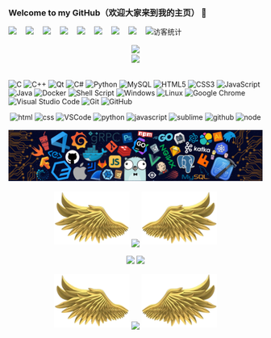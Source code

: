### Welcome to my GitHub（欢迎大家来到我的主页） 👋

<div>
  <a href="https://twitter.com/kikyoshaw"><img src="https://img.shields.io/badge/twitter-%E6%8E%A8%E7%89%B9-blue"></a>&emsp;
  <a href="https://gitee.com/ligemo/"><img src="https://img.shields.io/badge/Gitee-码云-blue"></a>&emsp;
  <a href="https://www.youtube.com/channel/UCYreiOapB_k66p5pnJAV_UQ/featured"><img src="https://img.shields.io/badge/youtube-%E6%B2%B9%E7%AE%A1-c32136"></a>&emsp;
  <a href="https://blog.csdn.net/qq_36651243/"><img src="https://img.shields.io/badge/CSDN-%E5%8D%9A%E5%AE%A2-c32136"></a>&emsp;
  <a href="https://space.bilibili.com/75649200/"><img src="https://img.shields.io/badge/bilibili-B%E7%AB%99-ff69b4"></a>&emsp;
  <a href="https://user.qzone.qq.com/1939484341/"><img src="https://img.shields.io/badge/QQ-%E7%A9%BA%E9%97%B4-ff69b4"></a>&emsp;
  <a href="https://www.zhihu.com/people/shi-san-xian-sheng-84-65/"><img src="https://img.shields.io/badge/zhihu-%E7%9F%A5%E4%B9%8E-blue"></a>&emsp;
  <a href="https://www.52pojie.cn/home.php?mod=space&uid=1884685/"><img src="https://img.shields.io/badge/52pojie-%E5%90%BE%E7%88%B1%E7%A0%B4%E8%A7%A3-blue"></a>&emsp;
  <img src="https://visitor-badge.glitch.me/badge?page_id=KikyoShaw" alt="访客统计" />
</div>
<br>

<div align="center">
	<img src="https://readme-typing-svg.herokuapp.com?size=25&color=F74213&center=true&lines=%E4%B8%80%E5%90%8D%E9%BB%98%E9%BB%98%E6%90%AC%E7%A0%96%E4%B8%AD%E7%9A%84%E5%B0%8F%E7%A0%81%E5%86%9C">
</div>

<div align="center">
	<img src="https://quotes-github-readme.vercel.app/api?type=horizontal&theme=dark">
</div>
<br>

![C](https://img.shields.io/badge/c-%2300599C.svg?style=flat-square&logo=c&logoColor=white)
![C++](https://img.shields.io/badge/-C++-00599C?style=flat-square&logo=c)
![Qt](https://img.shields.io/badge/Qt-%23217346.svg?style=style=flat-square&logo=Qt&logoColor=white)
![C#](https://img.shields.io/badge/c%23-%23239120.svg?style=flat-square&logo=c-sharp&logoColor=white)
![Python](https://img.shields.io/badge/-Python-pink?style=flat-square&logo=Python)
![MySQL](https://img.shields.io/badge/mysql-%2300f.svg?style=flat-square&logo=mysql&logoColor=white)
![HTML5](https://img.shields.io/badge/-HTML5-E34F26?style=flat-square&logo=html5&logoColor=white)
![CSS3](https://img.shields.io/badge/-CSS3-1572B6?style=flat-square&logo=css3)
![JavaScript](https://img.shields.io/badge/-JavaScript-oringe?style=flat-square&logo=javascript)
![Java](https://img.shields.io/badge/-java-yellow?style=flat-square&logo=java)
![Docker](https://img.shields.io/badge/-Docker-FCC624?style=flat-square&logo=docker)
![Shell Script](https://img.shields.io/badge/shell_script-%4285F4.svg?style=style=flat-square&logo=gnu-bash&logoColor=white)
![Windows](https://img.shields.io/badge/Windows-0078D6?style=flat-square&logo=windows&logoColor=white)
![Linux](https://img.shields.io/badge/Linux-FCC624?style=style=flat-square&logo=linux&logoColor=black)
![Google Chrome](https://img.shields.io/badge/Chrome-4285F4?style=flat-square&logo=GoogleChrome&logoColor=white)
![Visual Studio Code](https://img.shields.io/badge/-Visual%20Studio%20Code-007ACC?style=flat-square&logo=Visual%20Studio%20Code&logoColor=fff)
![Git](https://img.shields.io/badge/-Git-FCC624?style=flat-square&logo=git)
![GitHub](https://img.shields.io/badge/-GitHub-pink?style=flat-square&logo=github)

<div align="center">
  <img alt-"html5" src="https://media.giphy.com/media/XAxylRMCdpbEWUAvr8/giphy.gif" width="100" title="html">
  <img alt="css" src="https://media.giphy.com/media/fsEaZldNC8A1PJ3mwp/giphy.gif" width="100" title="css">
  <img alt="VSCode" src="https://i.giphy.com/media/IdyAQJVN2kVPNUrojM/200.webp" width="100" title="vscode">
  <img alt="python" src="https://i.giphy.com/media/LMt9638dO8dftAjtco/200.webp" width="100" title="python">
  <img alt="javascript" src="https://media3.giphy.com/media/ln7z2eWriiQAllfVcn/200w.webp" width="100" title="javascript">
  <img alt="sublime" src="https://media.giphy.com/media/jnDKffgCfGYOp6cMTK/giphy.gif" width="100" title="sublime">
  <img alt="github" src="https://i.giphy.com/media/KzJkzjggfGN5Py6nkT/200.webp" width="100" title="github">
  <img alt="node" src="https://media.giphy.com/media/kdFc8fubgS31b8DsVu/giphy.gif" width="85" title="node">
</div>
<br>

<div align="center">
	<img src="https://github.com/KikyoShaw/KikyoShaw/blob/master/qrc/Tools.png" />
</div>
<br>

<div align="center">
  <img width="150" src="https://github.com/KikyoShaw/KikyoShaw/blob/master/qrc/1.png" />
  <img align="center" src="https://github-readme-streak-stats.herokuapp.com/?user=KikyoShaw&theme=dark&hide_border=true" />
  <img width="150" src="https://github.com/KikyoShaw/KikyoShaw/blob/master/qrc/2.png" />
</div>
<br>

<div align="center">
  <img height="137px" src="https://github-readme-stats.vercel.app/api?username=KikyoShaw&hide_title=true&hide_border=true&show_icons=trueline_height=21&text_color=000&icon_color=000&bg_color=0,ea6161,ffc64d,fffc4d,52fa5a&theme=graywhite" />
  <img height="137px" src="https://github-readme-stats.vercel.app/api/top-langs/?username=KikyoShaw&hide_title=true&hide_border=true&layout=compact&langs_count=6&text_color=000&icon_color=fff&bg_color=0,52fa5a,4dfcff,c64dff&theme=graywhite" />
</div>
<br>

<div align="center">
	<img width="150" src="https://github.com/KikyoShaw/KikyoShaw/blob/master/qrc/1.png" />
	<img align="center" src="https://stats.justsong.cn/api/csdn?id=qq_36651243&hide_title=true&hide_border=true&layout=compact&langs_count=6&text_color=000&icon_color=fff&bg_color=0,52fa5a,4dfcff,c64dff&theme=graywhite" />
	<img width="150" src="https://github.com/KikyoShaw/KikyoShaw/blob/master/qrc/2.png" />
</div>

<!--
**KikyoShaw/KikyoShaw** is a ✨ _special_ ✨ repository because its `README.md` (this file) appears on your GitHub profile.

Here are some ideas to get you started:

- 🔭 I’m currently working on ...
- 🌱 I’m currently learning ...
- 👯 I’m looking to collaborate on ...
- 🤔 I’m looking for help with ...
- 💬 Ask me about ...
- 📫 How to reach me: ...
- 😄 Pronouns: ...
- ⚡ Fun fact: ...
-->
